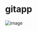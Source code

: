 # gitapp
![image](https://github.com/udayabhanupamuri/gitapp1/assets/166993082/1d9d8fa1-002b-498a-b059-43f1c90d92bf)
